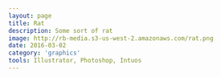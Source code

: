 ```yaml
---
layout: page
title: Rat
description: Some sort of rat
image: http://rb-media.s3-us-west-2.amazonaws.com/rat.png
date: 2016-03-02
category: 'graphics'
tools: Illustrator, Photoshop, Intuos
---
```



